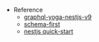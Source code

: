 - Reference
  - [graphql-yoga-nestjs-v9](https://the-guild.dev/blog/graphql-yoga-nestjs-v9)
  - [schema-first](https://github.com/charlypoly/graphql-yoga-nestjs/tree/master/examples/schema-first)
  - [nestjs quick-start](https://docs.nestjs.com/graphql/quick-start)
